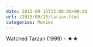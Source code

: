 ```yaml
---
date: 2015-09-15T23:00:00+00:00
url: /2015/09/15/tarzan.html
categories: Movies
---
```

Watched Tarzan (1999) - ★★




